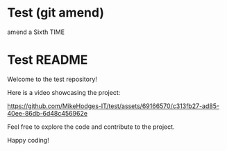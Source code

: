 # Test (git amend)
  amend a Sixth TIME 
# Test README

Welcome to the test repository! 

Here is a video showcasing the project:

https://github.com/MikeHodges-IT/test/assets/69166570/c313fb27-ad85-40ee-86db-6d48c456962e

Feel free to explore the code and contribute to the project.

Happy coding!



